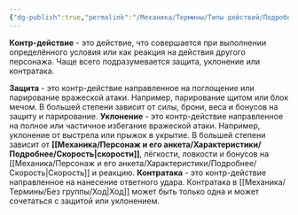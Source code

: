 ```yaml
---
{"dg-publish":true,"permalink":"/Механика/Термины/Типы действий/Подробнее о типах действий/Контр-действие/","noteIcon":"","created":"2025-08-21T13:47:50.409+03:00","updated":"2025-07-29T23:53:00.876+03:00"}
---
```


**Контр-действие** - это действие, что совершается при выполнении определённого условия или как реакция на действия другого персонажа. Чаще всего подразумевается защита, уклонение или контратака. 

**Защита** - это контр-действие направленное на поглощение или парирование вражеской атаки. Например, парирование щитом или блок мечом. В большей степени зависит от силы, брони, веса и бонусов на защиту и парирование.
**Уклонение** - это контр-действие направленное на полное или частичное избегание вражеской атаки. Например, уклонение от выстрела или прыжок в укрытие. В большей степени зависит от **[[Механика/Персонаж и его анкета/Характеристики/Подробнее/Скорость\|скорости]]**, лёгкости, ловкости и бонусов на [[Механика/Персонаж и его анкета/Характеристики/Подробнее/Скорость\|Скорость]] и реакцию. 
**Контратака** - это контр-действие направленное на нанесение ответного удара. Контратака в [[Механика/Термины/Без группы/Ход\|Ход]] может быть только одна и может сочетаться с защитой или уклонением. 